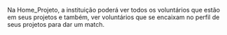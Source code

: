 Na Home_Projeto, a instituição poderá ver todos os voluntários que estão em seus projetos e também, ver voluntários que se encaixam no perfil de seus projetos para dar um match.